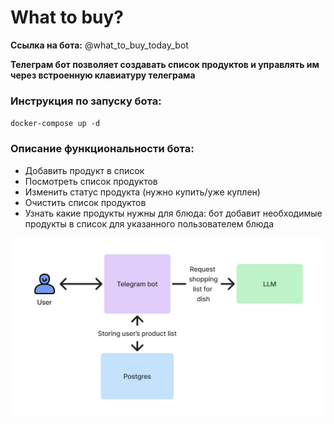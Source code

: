 # What to buy?
**Ссылка на бота:** @what_to_buy_today_bot


**Телеграм бот позволяет создавать список продуктов и управлять им через встроенную клавиатуру телеграма**

### Инструкция по запуску бота:
`docker-compose up -d`

### Описание функциональности бота:

- Добавить продукт в список
- Посмотреть список продуктов
- Изменить статус продукта (нужно купить/уже куплен)
- Очистить список продуктов 
- Узнать какие продукты нужны для блюда: бот добавит необходимые продукты в список для указанного пользователем блюда


![Cхема работы телеграм бота](./scheme.png)